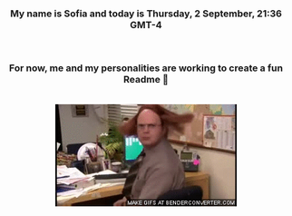


<div align="center">
<h3 >My name is Sofia and today is Thursday, 2 September, 21:36 GMT-4</h3><br>
<h3 >For now, me and my personalities are working to create a fun Readme 👋
</h3><br>
<img src='img/dwight.gif' alt='working...'/>
</div>
